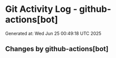 # Git Activity Log - github-actions[bot]
Generated at: Wed Jun 25 00:49:18 UTC 2025
## Changes by github-actions[bot]
```diff
```
